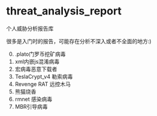 # threat_analysis_report
个人威胁分析报告库

很多是入门时的报告，可能存在分析不深入或者不全面的地方:)

0. .plato门罗币挖矿病毒
1. xml内嵌js混淆病毒
2. 宏病毒恶意下载者
3. TeslaCrypt_v4 勒索病毒
4. Revenge RAT 远控木马
5. 熊猫烧香
6. rmnet 感染病毒
7. MBR引导病毒